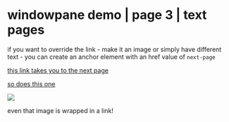 # windowpane demo | page 3 | text pages

if you want to override the link - make it an image or simply have different text - you can create an anchor element with an href value of `next-page`

<a href="next-page">this link takes you to the next page</a>

<a href="next-page">so does this one</a>

<a href="next-page"><img src="./images/window.png"></a>

even that image is wrapped in a link!